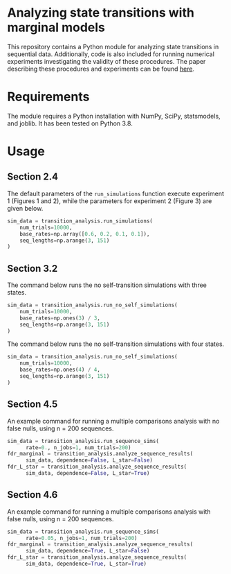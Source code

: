 # Analyzing state transitions with marginal models

This repository contains a Python module for analyzing state transitions in sequential data.  Additionally, code is also included for running numerical experiments investigating the validity of these procedures.  The paper describing these procedures and experiments can be found [here](https://).

# Requirements

The module requires a Python installation with NumPy, SciPy, statsmodels, and joblib.  It has been tested on Python 3.8.

# Usage
## Section 2.4
The default parameters of the `run_simulations` function execute experiment 1 (Figures 1 and 2), while the parameters for experiment 2 (Figure 3) are given below.
```Python
sim_data = transition_analysis.run_simulations(
    num_trials=10000,
    base_rates=np.array([0.6, 0.2, 0.1, 0.1]),
    seq_lengths=np.arange(3, 151)
)
```

## Section 3.2

The command below runs the no self-transition simulations with three states.
```Python
sim_data = transition_analysis.run_no_self_simulations(
    num_trials=10000,
    base_rates=np.ones(3) / 3,
    seq_lengths=np.arange(3, 151)
)
```
The command below runs the no self-transition simulations with four states.
```Python
sim_data = transition_analysis.run_no_self_simulations(
    num_trials=10000,
    base_rates=np.ones(4) / 4,
    seq_lengths=np.arange(3, 151)
)
```

## Section 4.5
An example command for running a multiple comparisons analysis with no false nulls, using n = 200 sequences.
```python
sim_data = transition_analysis.run_sequence_sims(
      rate=0., n_jobs=1, num_trials=200)
fdr_marginal = transition_analysis.analyze_sequence_results(
      sim_data, dependence=False, L_star=False)
fdr_L_star = transition_analysis.analyze_sequence_results(
      sim_data, dependence=False, L_star=True)
```

## Section 4.6
An example command for running a multiple comparisons analysis with false nulls, using n = 200 sequences.
```python
sim_data = transition_analysis.run_sequence_sims(
      rate=0.05, n_jobs=1, num_trials=200)
fdr_marginal = transition_analysis.analyze_sequence_results(
      sim_data, dependence=True, L_star=False)
fdr_L_star = transition_analysis.analyze_sequence_results(
      sim_data, dependence=True, L_star=True)
```    
